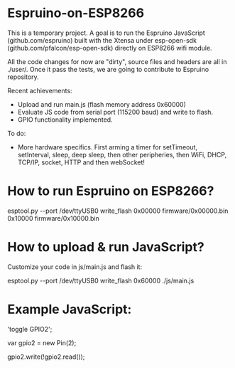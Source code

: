 # Espruino-on-ESP8266
This is a temporary project. A goal is to run the Espruino JavaScript (github.com/espruino) built with the Xtensa under esp-open-sdk (github.com/pfalcon/esp-open-sdk) directly on ESP8266 wifi module.

All the code changes for now are "dirty", source files and headers are all in ./user/. Once it pass the tests, we are going to contribute to Espruino repository.

Recent achievements:
- Upload and run main.js (flash memory address 0x60000)
- Evaluate JS code from serial port (115200 baud) and write to flash.
- GPIO functionality implemented.

To do:
- More hardware specifics. First arming a timer for setTimeout, setInterval, sleep, deep sleep, then other peripheries, then WiFi, DHCP, TCP/IP, socket, HTTP and then webSocket!

# How to run Espruino on ESP8266?
esptool.py --port /dev/ttyUSB0 write_flash 0x00000 firmware/0x00000.bin 0x10000 firmware/0x10000.bin

# How to upload & run JavaScript?
Customize your code in js/main.js and flash it:

esptool.py --port /dev/ttyUSB0 write_flash 0x60000 ./js/main.js

# Example JavaScript:
'toggle GPIO2';

var gpio2 = new Pin(2);

gpio2.write(!gpio2.read());
